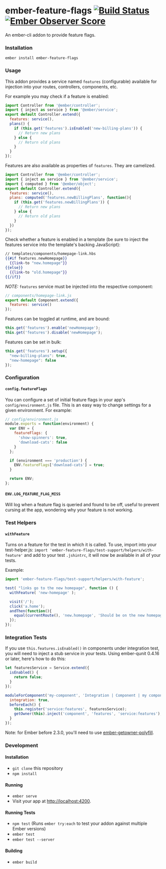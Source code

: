 
# ember-feature-flags [![Build Status](https://travis-ci.org/kategengler/ember-feature-flags.svg?branch=master)](https://travis-ci.org/kategengler/ember-feature-flags) [![Ember Observer Score](http://emberobserver.com/badges/ember-feature-flags.svg)](http://emberobserver.com/addons/ember-feature-flags)

An ember-cli addon to provide feature flags. 

### Installation

```
ember install ember-feature-flags
```

### Usage

This addon provides a service named `features` (configurable) available for injection into your routes, controllers, components, etc.

For example you may check if a feature is enabled:

```js
import Controller from '@ember/controller';
import { inject as service } from '@ember/service';
export default Controller.extend({
  features: service(), 
  plans() {
    if (this.get('features').isEnabled('new-billing-plans')) {
      // Return new plans
    } else {
      // Return old plans
    }
  }
});
```

Features are also available as properties of `features`. They are camelized.

```js
import Controller from '@ember/controller';
import { inject as service } from '@ember/service';
import { computed } from '@ember/object';
export default Controller.extend({
  features: service(), 
  plans: computed('features.newBillingPlans', function(){
    if (this.get('features.newBillingPlans')) {
      // Return new plans
    } else {
      // Return old plans
    }
  })
});
```

Check whether a feature is enabled in a template (be sure to inject the features service into the template's backing JavaScript):

```hbs
// templates/components/homepage-link.hbs
{{#if features.newHomepage}}
  {{link-to "new.homepage"}}
{{else}}
  {{link-to "old.homepage"}}
{{/if}}
```

*NOTE:* `features` service must be injected into the respective component:

```js
// components/homepage-link.js
export default Component.extend({
  features: service()
});
```

Features can be toggled at runtime, and are bound:

```js
this.get('features').enable('newHomepage');
this.get('features').disable('newHomepage');
```

Features can be set in bulk:

```js
this.get('features').setup({
  "new-billing-plans": true,
  "new-homepage": false
});
```

### Configuration

#### `config.featureFlags`

You can configure a set of initial feature flags in your app's `config/environment.js` file. This
is an easy way to change settings for a given environment. For example:

```javascript
// config/environment.js
module.exports = function(environment) {
  var ENV = {
    featureFlags: {
      'show-spinners': true,
      'download-cats': false
    }
  };

  if (environment === 'production') {
    ENV.featureFlags['download-cats'] = true;
  }

  return ENV;
};
```

#### `ENV.LOG_FEATURE_FLAG_MISS`

Will log when a feature flag is queried and found to be off, useful to prevent cursing at the app,
wondering why your feature is not working.

### Test Helpers

#### `withFeature`

Turns on a feature for the test in which it is called.
To use, import into your test-helper.js: `import 'ember-feature-flags/test-support/helpers/with-feature'` and add to your 
test `.jshintrc`, it will now be available in all of your tests.

Example:

```js
import 'ember-feature-flags/test-support/helpers/with-feature';

test( "links go to the new homepage", function () {
  withFeature( 'new-homepage' );

  visit('/');
  click('a.home');
  andThen(function(){
    equal(currentRoute(), 'new.homepage', 'Should be on the new homepage');
  });
});
```

### Integration Tests

If you use `this.features.isEnabled()` in components under integration test, you will need to inject a stub service in your tests. Using ember-qunit 0.4.16 or later, here's how to do this:

```js
let featuresService = Service.extend({
  isEnabled() {
    return false;
  }
});

moduleForComponent('my-component', 'Integration | Component | my component', {
  integration: true,
  beforeEach() {
    this.register('service:features', featuresService);
    getOwner(this).inject('component', 'features', 'service:features');
  }
});
```

Note: for Ember before 2.3.0, you'll need to use [ember-getowner-polyfill](https://github.com/rwjblue/ember-getowner-polyfill).

### Development

#### Installation

* `git clone` this repository
* `npm install`

#### Running

* `ember serve`
* Visit your app at [http://localhost:4200](http://localhost:4200).

#### Running Tests

* `npm test` (Runs `ember try:each` to test your addon against multiple Ember versions)
* `ember test`
* `ember test --server`

#### Building

* `ember build`
